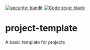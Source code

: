 [![security: bandit](https://img.shields.io/badge/security-bandit-yellow.svg)](https://github.com/PyCQA/bandit)
<a href="https://github.com/psf/black"><img alt="Code style: black" src="https://img.shields.io/badge/code%20style-black-000000.svg"></a>
# project-template
A basic template for projects
